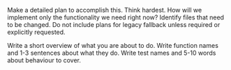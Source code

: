 Make a detailed plan to accomplish this. Think hardest.
How will we implement only the functionality we need right now?
Identify files that need to be changed.
Do not include plans for legacy fallback unless required or explicitly requested.

Write a short overview of what you are about to do.
Write function names and 1-3 sentences about what they do.
Write test names and 5-10 words about behaviour to cover.
